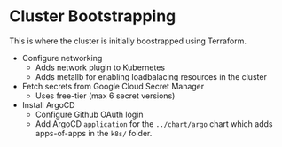 # Cluster Bootstrapping

This is where the cluster is initially boostrapped using Terraform.

  - Configure networking
    - Adds network plugin to Kubernetes
    - Adds metallb for enabling loadbalacing resources in the cluster
  - Fetch secrets from Google Cloud Secret Manager
    - Uses free-tier (max 6 secret versions)
  - Install ArgoCD
    - Configure Github OAuth login
    - Add ArgoCD `application` for the `../chart/argo` chart which adds apps-of-apps in the `k8s/` folder.

